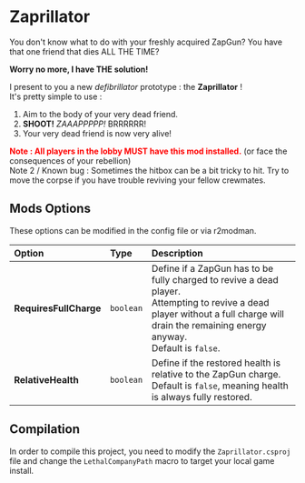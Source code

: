# Zaprillator

You don't know what to do with your freshly acquired ZapGun? You have that one friend that dies ALL THE TIME?

**Worry no more, I have THE solution!**

I present to you a new *defibrillator* prototype : the **Zaprillator** !<br/>
It's pretty simple to use :
1. Aim to the body of your very dead friend.
2. **SHOOT!** *ZAAAPPPPP!* BRRRRRR!
3. Your very dead friend is now very alive!

<span style="color:red;font-weight:bold;">Note : All players in the lobby MUST have this mod installed.</span> (or face the consequences of your rebellion)
<br/>Note 2 / Known bug : Sometimes the hitbox can be a bit tricky to hit. Try to move the corpse if you have trouble reviving your fellow crewmates.

## Mods Options
These options can be modified in the config file or via r2modman.

| Option                 | Type      | Description                                                                                                                                                                                      |
|:-----------------------|:----------|:-------------------------------------------------------------------------------------------------------------------------------------------------------------------------------------------------|
| **RequiresFullCharge** | `boolean` | Define if a ZapGun has to be fully charged to revive a dead player.<br/>Attempting to revive a dead player without a full charge will drain the remaining energy anyway.<br/>Default is `false`. |
| **RelativeHealth**     | `boolean` | Define if the restored health is relative to the ZapGun charge.<br/>Default is `false`, meaning health is always fully restored.                                                                 |

## Compilation

In order to compile this project, you need to modify the `Zaprillator.csproj` file and change the `LethalCompanyPath` macro to target your local game install.